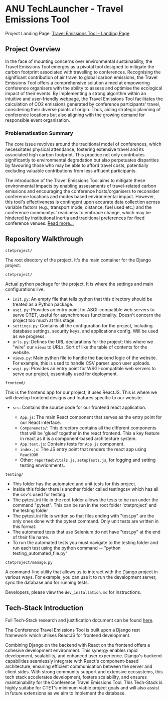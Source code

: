 # ANU TechLauncher - Travel Emissions Tool

Project Landing Page: [Travel Emissions Tool - Landing Page](https://co2indexanu.wixsite.com/travel-emission-tool)

## Project Overview

In the face of mounting concerns over environmental sustainability, the Travel Emissions Tool emerges as a pivotal tool designed to mitigate the carbon footprint associated with travelling to conferences. Recognising the significant contribution of air travel to global carbon emissions, the Travel Emissions Tool offers a comprehensive solution aimed at empowering conference organisers with the ability to assess and optimise the ecological impact of their events. By implementing a strong algorithm within an intuitive and user-friendly webpage, the Travel Emissions Tool facilitates the calculation of CO2 emissions generated by conference participants' travel, considering their diverse points of origin. Thus, aiding strategic planning of conference locations but also aligning with the growing demand for responsible event organisation.

### Problematisation Summary

The core issue revolves around the traditional model of conferences, which necessitates physical attendance, fostering extensive travel and its associated high carbon footprint. This practice not only contributes significantly to environmental degradation but also perpetuates disparities by favouring those who may be able to afford travel costs, potentially excluding valuable contributions from less affluent participants.

The introduction of the Travel Emissions Tool aims to mitigate these environmental impacts by enabling assessments of travel-related carbon emissions and encouraging the conference hosts/organisers to reconsider conference locations and modes based environmental impact. However, this tool's effectiveness is contingent upon accurate data collection across variable factors (e.g., transport mode, distance, fuel used etc.) and the conference communitys' readiness to embrace change, which may be hindered by institutional inertia and traditional preferences for fixed conference venues. [Read more...](https://docs.google.com/document/d/1mv1jIl03T8qIav5r7o7KyBiICeETOmOvydyjsphXmJ0/edit)

## Repository Walkthrough

`ctetproject/`

The root directory of the project. It's the main container for the Django project.

`ctetproject/`

Actual python package for the project. It is where the settings and main configurations live.

* `init.py`: An empty file that tells python that this directory should be treated as a Python package.
* `asgi.py`: Provides an entry point for ASGI-compatible web servers to serve CTET, useful for asynchronous functionality. Doesn't concern the project too much at this stage.
* `settings.py`: Contains all the configuration for the project, including database settings, security keys, and applications config. Will be used as we progress.
* `urls.py`: Defines the URL declarations for the project; this where we "wire" our `views` to URLs. Sort of like the table of contents for the website.
* `views.py`: Main python file to handle the backend logic of the website. For example, this is used to handle CSV parser upon user uploads.
* `wsgi.py`: Provides an entry point for WSGI-compatible web servers to serve our project, essentially used for deployment.


`frontend/`

This is the frontend app for our project, it uses ReactJS. This is where we will develop frontend designs and features specific to our website.

* `src`: Contains the source code for our frontend react application.

  * `App.js`: The main React component that serves as the entry point for our React interface.
  * `Componenets/`: This directory contains all the different components that will be 'glued' together in the react frontend. This a key feature in react as it is a component-based architecture system.
  * `App.test.js`: Contains tests for `App.js` component.
  * `index.js`: The JS entry point that renders the react app using `ReactDOM`.
  * Other: `reportWebVitals.js`, `setupTests.js`, for logging and setting testing envrionments.

`testing/`

* This folder has the automated and unit tests for this project. 
* Inside this folder there is another folder called testingcsv which has all the csv's used for testing.
* The pytest.ini file in the root folder allows the tests to be run under the command "pytest". This can be run in the root folder 'ctetproject' and the testing folder
* The pytest.ini file is written so that files ending with "test.py" are the only ones done with the pytest command. Only unit tests are written in this format.
* The automated tests that use Selenium do not have "test.py" at the end of their file name.
* To run the automated tests you must navigate to the testing folder and run each test using the python command -- "python testing_automated_file.py"

`ctetproject/manage.py`

A command-line utility that allows us to interact with the Django project in various ways. For example, you can use it to run the development server, sync the database and for running tests.

Developers, please view the `dev_installation.md` for instructions.

## Tech-Stack Introduction

Full Tech-Stack research and justification document can be found [here](https://docs.google.com/document/d/1UnLRnXmW2PSrgQ18GIVt_LTlBGbwnZAgDI9Yb7_5MJA/edit).

The Conference Travel Emissions Tool is built upon a Django rest framework which utilises ReactJS for frontend development. 

Combining Django on the backend with React on the frontend offers a cohesive development environment. This synergy enables rapid development, scalability, and enhanced user experience. Django's backend capabilities seamlessly integrate with React's component-based architecture, ensuring efficient communication between the server and client sides. With strong community support and extensive ecosystems, this tech stack accelerates development, fosters scalability, and ensures maintainability for the Conference Travel Emissions Tool. This Tech-Stack is highly suitabe for CTET's minimum viable project goals and will also assist in future extensions as we aim to implement the database. 
